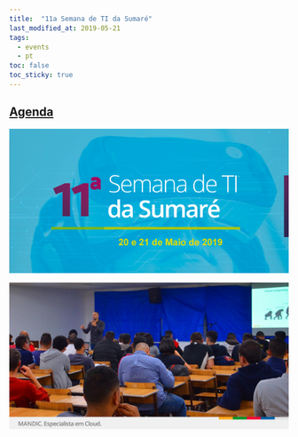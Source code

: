 ```yaml
---
title:  "11a Semana de TI da Sumaré"
last_modified_at: 2019-05-21
tags:
  - events
  - pt
toc: false
toc_sticky: true
---
```


## [Agenda](https://blog.sumare.edu.br/blog/index.php/2019/05/17/11a-semana-de-t-i-sumare/)

[![](/assets/images/posts/2019-05-21-sumare/01.jpg)](https://blog.sumare.edu.br/blog/index.php/2019/05/17/11a-semana-de-t-i-sumare/)

![](/assets/images/posts/2019-05-21-sumare/02.jpeg)
